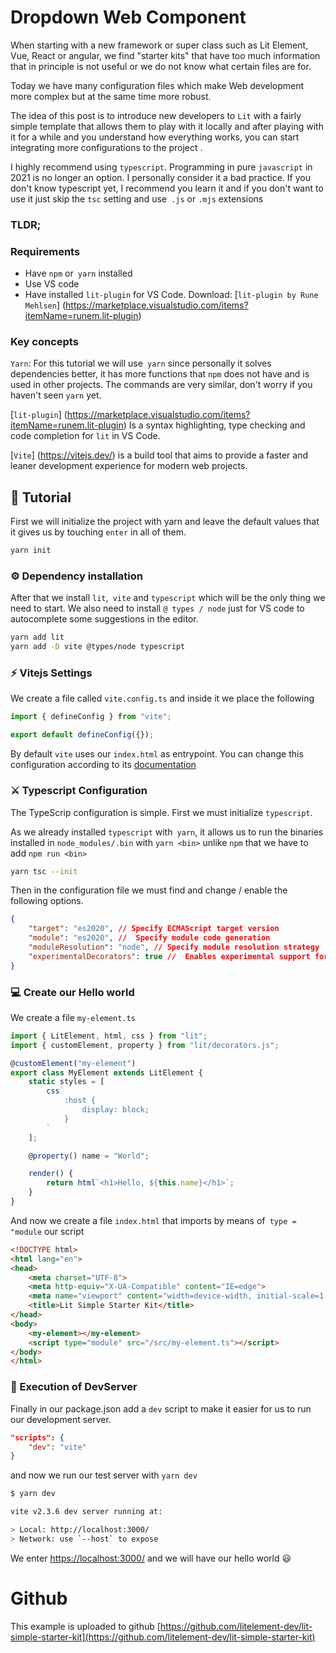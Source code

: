 # Dropdown Web Component

When starting with a new framework or super class such as Lit Element, Vue, React or angular, we find "starter kits" that have too much information that in principle is not useful or we do not know what certain files are for.

Today we have many configuration files which make Web development more complex but at the same time more robust.

The idea of ​​this post is to introduce new developers to `Lit` with a fairly simple template that allows them to play with it locally and after playing with it for a while and you understand how everything works, you can start integrating more configurations to the project .

I highly recommend using `typescript`. Programming in pure `javascript` in 2021 is no longer an option. I personally consider it a bad practice. If you don't know typescript yet, I recommend you learn it and if you don't want to use it just skip the `tsc` setting and use` .js` or `.mjs` extensions

### TLDR;

### Requirements
- Have `npm` or` yarn` installed
- Use VS code
- Have installed `lit-plugin` for VS Code. Download: [`lit-plugin by Rune Mehlsen`] (https://marketplace.visualstudio.com/items?itemName=runem.lit-plugin)

### Key concepts

`Yarn`: For this tutorial we will use` yarn` since personally it solves dependencies better, it has more functions that `npm` does not have and is used in other projects. The commands are very similar, don't worry if you haven't seen `yarn` yet.

[`lit-plugin`] (https://marketplace.visualstudio.com/items?itemName=runem.lit-plugin) Is a syntax highlighting, type checking and code completion for `lit` in VS Code.

[`Vite`] (https://vitejs.dev/) is a build tool that aims to provide a faster and leaner development experience for modern web projects.

## 🚀 Tutorial

First we will initialize the project with yarn and leave the default values ​​that it gives us by touching `enter` in all of them.

```bash
yarn init
```

### ⚙️ Dependency installation
After that we install `lit`,` vite` and `typescript` which will be the only thing we need to start. We also need to install `@ types / node` just for VS code to autocomplete some suggestions in the editor.

```bash
yarn add lit
yarn add -D vite @types/node typescript
```

### ⚡️ Vitejs Settings

We create a file called `vite.config.ts` and inside it we place the following

```typescript
import { defineConfig } from "vite";

export default defineConfig({});
```

By default `vite` uses our `index.html` as entrypoint. You can change this configuration according to its [documentation](https://vitejs.dev/config/)


### ⚔️ Typescript Configuration

The TypeScrip configuration is simple. First we must initialize `typescript`.

As we already installed `typescript` with` yarn`, it allows us to run the binaries installed in `node_modules/.bin` with `yarn <bin>` unlike `npm` that we have to add `npm run <bin>`

```bash
yarn tsc --init
```

Then in the configuration file we must find and change / enable the following options.
```json
{
    "target": "es2020", // Specify ECMAScript target version
    "module": "es2020", //  Specify module code generation
    "moduleResolution": "node", // Specify module resolution strategy
    "experimentalDecorators": true //  Enables experimental support for ES7 decorators.
}
```

### 💻 Create our Hello world

We create a file `my-element.ts`

```typescript
import { LitElement, html, css } from "lit";
import { customElement, property } from "lit/decorators.js";

@customElement("my-element")
export class MyElement extends LitElement {
	static styles = [
		css`
			:host {
				display: block;
			}
		`
	];

	@property() name = "World";

	render() {
		return html`<h1>Hello, ${this.name}</h1>`;
	}
}
```


And now we create a file `index.html` that imports by means of` type = "module` our script
```html
<!DOCTYPE html>
<html lang="en">
<head>
    <meta charset="UTF-8">
    <meta http-equiv="X-UA-Compatible" content="IE=edge">
    <meta name="viewport" content="width=device-width, initial-scale=1.0">
    <title>Lit Simple Starter Kit</title>
</head>
<body>
    <my-element></my-element>
    <script type="module" src="/src/my-element.ts"></script>
</body>
</html>
```

### 💯 Execution of DevServer

Finally in our package.json add a `dev` script to make it easier for us to run our development server.

```json
"scripts": {
    "dev": "vite"
}
```

and now we run our test server with `yarn dev`

```bash
$ yarn dev

vite v2.3.6 dev server running at:

> Local: http://localhost:3000/
> Network: use `--host` to expose
```

We enter [https://localhost:3000/](http://localhost:3000/) and we will have our hello world 😃

# Github
This example is uploaded to github [https://github.com/litelement-dev/lit-simple-starter-kit](https://github.com/litelement-dev/lit-simple-starter-kit)